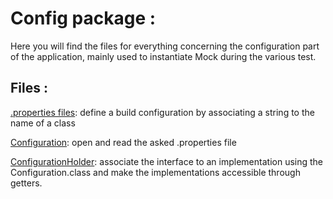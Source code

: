 # Config package :

Here you will find the files for everything concerning the configuration part of the application, mainly used to instantiate Mock during the various test.

## Files :

<p>
<u>.properties files</u>: define a build configuration by associating a string to the name of a class
</p>
<p>
<u>Configuration</u>: open and read the asked .properties file
</p>
<p>
<u>ConfigurationHolder</u>: associate the interface to an implementation using the Configuration.class and make the implementations accessible through getters.
</p>

